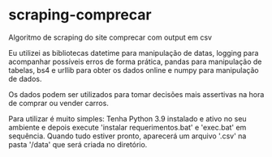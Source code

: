 # scraping-comprecar
Algoritmo de scraping do site comprecar com output em csv

Eu utilizei as bibliotecas datetime para manipulação de datas, logging para acompanhar possíveis erros de forma prática, pandas para manipulação de tabelas, bs4 e urllib para obter os dados online e numpy para manipulação de dados. 

Os dados podem ser utilizados para tomar decisões mais assertivas na hora de comprar ou vender carros.

Para utilizar é muito simples:
Tenha Python 3.9 instalado e ativo no seu ambiente e depois execute 'instalar requerimentos.bat' e 'exec.bat' em sequência. Quando tudo estiver pronto, aparecerá um arquivo '.csv' na pasta '/data' que será criada no diretório.
